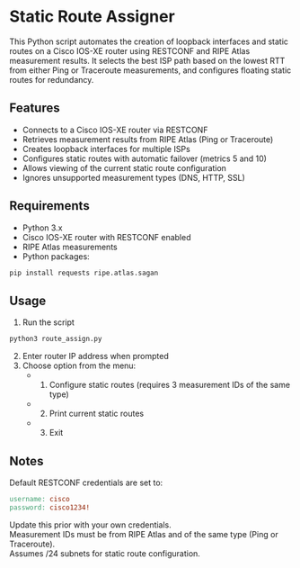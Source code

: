 # Static Route Assigner

This Python script automates the creation of loopback interfaces and static routes on a Cisco IOS-XE router using RESTCONF and RIPE Atlas measurement results. It selects the best ISP path based on the lowest RTT from either Ping or Traceroute measurements, and configures floating static routes for redundancy.

## Features

- Connects to a Cisco IOS-XE router via RESTCONF
- Retrieves measurement results from RIPE Atlas (Ping or Traceroute)
- Creates loopback interfaces for multiple ISPs
- Configures static routes with automatic failover (metrics 5 and 10)
- Allows viewing of the current static route configuration
- Ignores unsupported measurement types (DNS, HTTP, SSL)

## Requirements
- Python 3.x
- Cisco IOS-XE router with RESTCONF enabled
- RIPE Atlas measurements
- Python packages:

```bash
pip install requests ripe.atlas.sagan
```

## Usage
1. Run the script
```bash
python3 route_assign.py
```
2. Enter router IP address when prompted
3. Choose option from the menu:
   - 1. Configure static routes (requires 3 measurement IDs of the same type)
   - 2. Print current static routes
   - 3. Exit

## Notes

Default RESTCONF credentials are set to:
```makefile
username: cisco
password: cisco1234!
```
Update this prior with your own credentials.  
Measurement IDs must be from RIPE Atlas and of the same type (Ping or Traceroute).  
Assumes /24 subnets for static route configuration.
